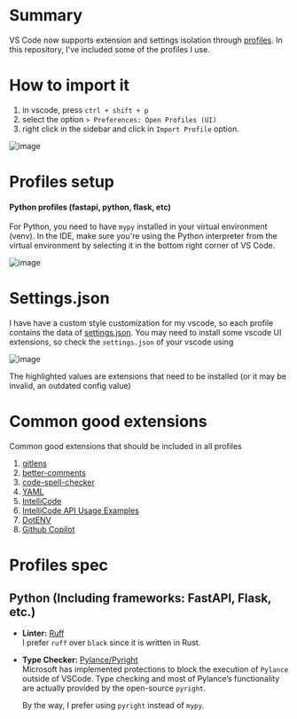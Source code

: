 # Summary

VS Code now supports extension and settings isolation through [profiles](https://code.visualstudio.com/docs/editor/profiles). In this repository, I've included some of the profiles I use.

# How to import it 

1. in vscode, press `ctrl + shift + p`
2. select the option `> Preferences: Open Profiles (UI)`
3. right click in the sidebar and click in `Import Profile` option.

![image](https://github.com/user-attachments/assets/91fb0415-37d6-4d03-af4b-78ef1c0e3726)


# Profiles setup

#### Python profiles (fastapi, python, flask, etc)

For Python, you need to have `mypy` installed in your virtual environment (venv). In the IDE, make sure you're using the Python interpreter from the virtual environment by selecting it in the bottom right corner of VS Code.

![image](https://github.com/user-attachments/assets/60efaddc-f60f-4f2a-887e-accdaf67fbc4)

# Settings.json

I have have a custom style customization for my vscode, so each profile contains the data of [settings.json](). You may need to install some vscode UI extensions, so check the `settings.json` of your vscode using

![image](https://github.com/user-attachments/assets/4e38e957-aae7-4b5f-86df-fc12fd836778)

The highlighted values are extensions that need to be installed (or it may be invalid, an outdated config value)

# Common good extensions 

Common good extensions that should be included in all profiles

1. [gitlens](http://marketplace.visualstudio.com/items?itemName=eamodio.gitlens)
2. [better-comments](https://marketplace.visualstudio.com/items?itemName=aaron-bond.better-comments)
3. [code-spell-checker](https://marketplace.visualstudio.com/items?itemName=streetsidesoftware.code-spell-checker)
4. [YAML](https://marketplace.visualstudio.com/items?itemName=redhat.vscode-yaml)
5. [IntelliCode](https://marketplace.visualstudio.com/items?itemName=VisualStudioExptTeam.vscodeintellicode)
6. [IntelliCode API Usage Examples](https://marketplace.visualstudio.com/items?itemName=VisualStudioExptTeam.intellicode-api-usage-examples)
7. [DotENV](https://marketplace.visualstudio.com/items?itemName=mikestead.dotenv)
8. [Github Copilot](https://marketplace.visualstudio.com/items?itemName=GitHub.copilot)

# Profiles spec

## Python (Including frameworks: FastAPI, Flask, etc.)

- **Linter:** [Ruff](https://docs.astral.sh/ruff/)  
  I prefer `ruff` over `black` since it is written in Rust.  

- **Type Checker:** [Pylance/Pyright](https://github.com/microsoft/pyright)  
  Microsoft has implemented protections to block the execution of `Pylance` outside of VSCode. Type checking and most of Pylance’s functionality are actually provided by the open-source `pyright`.  

  By the way, I prefer using `pyright` instead of `mypy`.  
